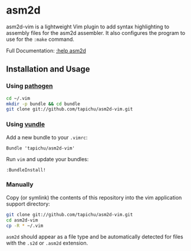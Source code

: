 # asm2d

asm2d-vim is a lightweight Vim plugin to add syntax highlighting to assembly
files for the asm2d assembler.  It also configures the program to use for the
`:make` command.

Full Documentation: [:help asm2d](http://vim-doc.heroku.com/view?https://raw.github.com/tapichu/asm2d-vim/master/doc/asm2d.txt)

## Installation and Usage

### Using [pathogen](https://github.com/tpope/vim-pathogen)

``` bash
cd ~/.vim
mkdir -p bundle && cd bundle
git clone git://github.com/tapichu/asm2d-vim.git
```

### Using [vundle](https://github.com/gmarik/vundle)

Add a new bundle to your `.vimrc`:

``` vim
Bundle 'tapichu/asm2d-vim'
```

Run `vim` and update your bundles:

``` vim
:BundleInstall!
```

### Manually

Copy (or symlink) the contents of this repository into the vim application
support directory:

``` bash
git clone git://github.com/tapichu/asm2d-vim.git
cd asm2d-vim
cp -R * ~/.vim
```

`asm2d` should appear as a file type and be automatically detected for files
with the `.s2d` or `.asm2d` extension.
